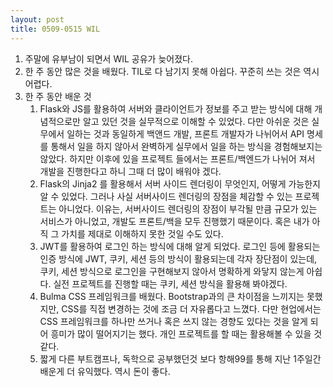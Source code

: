 ```yaml
---
layout: post
title: 0509-0515 WIL
---
```


1. 주말에 유부남이 되면서 WIL 공유가 늦어졌다.
2. 한 주 동안 많은 것을 배웠다. TIL로 다 남기지 못해 아쉽다. 꾸준히 쓰는 것은 역시 어렵다. 
3. 한 주 동안 배운 것
    1. Flask와 JS를 활용하여 서버와 클라이언트가 정보를 주고 받는 방식에 대해 개념적으로만 알고 있던 것을 실무적으로 이해할 수 있었다. 다만 아쉬운 것은 실무에서 일하는 것과 동일하게 백앤드 개발, 프론트 개발자가 나뉘어서 API 명세를 통해서 일을 하지 않아서 완벽하게 실무에서 일을 하는 방식을 경험해보지는 않았다. 하지만 이후에 있을 프로젝트 들에서는 프론트/백엔드가 나뉘어 져서 개발을 진행한다고 하니 그때 더 많이 배워야 겠다.  
    2. Flask의 Jinja2 를 활용해서 서버 사이드 렌더링이 무엇인지, 어떻게 가능한지 알 수 있었다. 그러나 사실 서버사이드 렌더링의 장점을 체감할 수 있는 프로젝트는 아니었다. 이유는, 서버사이드 렌더링의 장점이 부각될 만큼 규모가 있는 서비스가 아니었고, 개발도 프론트/백을 모두 진행했기 때문이다. 혹은 내가 아직 그 가치를 제대로 이해하지 못한 것일 수도 있다.
    3. JWT를 활용하여 로그인 하는 방식에 대해 알게 되었다. 로그인 등에 활용되는 인증 방식에 JWT, 쿠키, 세션 등의 방식이 활용되는데 각자 장단점이 있는데, 쿠키, 세션 방식으로 로그인을 구현해보지 않아서 명확하게 와닿지 않는게 아쉽다. 실전 프로젝트를 진행할 때는 쿠키, 세션 방식을 활용해 봐야겠다.
    4. Bulma CSS 프레임워크를 배웠다. Bootstrap과의 큰 차이점을 느끼지는 못했지만, CSS를 직접 변경하는 것에 조금 더 자유롭다고 느꼈다. 다만 현업에서는 CSS 프레임워크를 하나만 쓰거나 혹은 쓰지 않는 경향도 있다는 것을 알게 되어 흥미가 많이 떨어지기는 했다. 개인 프로젝트를 할 때는 활용해볼 수 있을 것 같다.
    5. 짧게 다른 부트캠프나, 독학으로 공부했던것 보다 항해99를 통해 지난 1주일간 배운게 더 유익했다. 역시 돈이 좋다. 